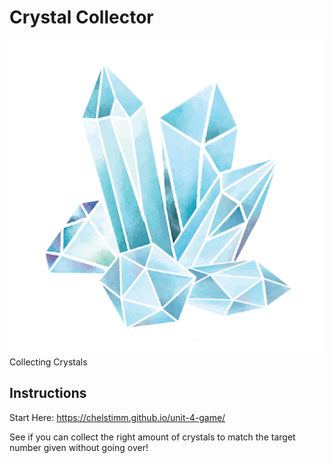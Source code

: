 # Crystal Collector
![](assets/images/BlueCrystal.jpg)
Collecting Crystals

## Instructions
Start Here: https://chelstimm.github.io/unit-4-game/

See if you can collect the right amount of crystals to match the target number given without going over! 

